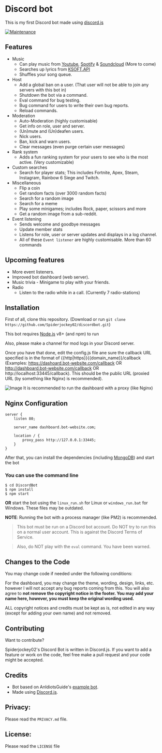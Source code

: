 # Discord bot
This is my first Discord bot made using [discord.js](https://github.com/discordjs/discord.js)

[![Maintenance](https://img.shields.io/badge/Maintained%3F-yes-green.svg)](https://github.com/Spiderjockey02/discordbot/graphs/commit-activity)
## Features
* Music
  * Can play music from [Youtube](https://www.youtube.com/), [Spotify](https://www.spotify.com/) & [Soundcloud](https://www.soundcloud.com) (More to come)
  * Searches up lyrics from [KSOFT.API](https://api.ksoft.si/)
  * Shuffles your song queue.
* Host
  * Add a global ban on a user. (That user will not be able to join any servers with this bot in)
  * Shutdown the bot via a command.
  * Eval command for bug testing.
  * Bug command for users to write their own bug reports.
  * Reload commands.
* Moderation
  * Auto-Moderation (highly customisable)
  * Get info on role, user and server.
  * (Un)mute and (Un)deafen users.
  * Nick users.
  * Ban, kick and warn users.
  * Clear messages (even purge certain user messages)
* Rank system
  * Adds a fun ranking system for your users to see who is the most active. (Very customizable)
* Custom searches
  * Search for player stats; This includes Fortnite, Apex, Steam, Instagram, Rainbow 6 Siege and Twitch.
* Miscellaneous
  * Flip a coin
  * Get random facts (over 3000 random facts)
  * Search for a random image
  * Search for a meme
  * Play some minigames; includes Rock, paper, scissors and more
  * Get a random image from a sub-reddit.
* Event listening
  * Sends welcome and goodbye messages
  * Update member stats
  * Listens for role, user or server updates and displays in a log channel.
  * All of these `Event listener` are highly customisable.
More than 60 commands

## Upcoming features
* More event listeners.
* Improved bot dashboard (web server).
* Music trivia - Minigame to play with your friends.
* Radio
  * Listen to the radio while in a call. (Currently 7 radio-stations)
## Installation
First of all, clone this repository. (Download or run `git clone https://github.com/Spiderjockey02/discordbot.git`)

This bot requires [Node.js](https://nodejs.org/en/) v8+ (and npm) to run

Also, please make a channel for mod logs in your Discord server.

Once you have that done, edit the config.js file ane sure the callback URL specified is in the format of {{http|https}}{{domain_name}}/callback (Examples: https://dashoard.bot-website.com/callback OR http://dashboard.bot-website.com/callback OR http://localhost:33445/callback). This should be the public URL (proxied URL (by something like Nginx) is recommended).

![Image](https://camo.githubusercontent.com/1ccd4acf2f12a5d29a3e1e51c3e29e30485ede07/68747470733a2f2f692e696d6775722e636f6d2f736563684b76672e706e67)
It is recommended to run the dashboard with a proxy (like Nginx)

## Nginx Configuration
```
server {
    listen 80;

    server_name dashboard.bot-website.com;

    location / {
        proxy_pass http://127.0.0.1:33445;
    }
}
```
After that, you can install the dependencies (including [MongoDB](https://www.mongodb.com/)) and start the bot

### You can use the command line
```
$ cd DiscordBot
$ npm install
$ npm start
```
**OR** start the bot using the `linux_run.sh` for Linux or `windows_run.bat` for Windows. These files may be outdated.

**NOTE**: Running the bot with a process manager (like PM2) is recommended.

>This bot must be run on a Discord bot account. Do NOT try to run this on a normal user account. This is against the Discord Terms of Service.

>Also, do NOT play with the `eval` command. You have been warned.

## Changes to the Code
You may change code if needed under the following conditions:

For the dashboard, you may change the theme, wording, design, links, etc. however I will not accept any bug reports coming from this. You will also agree to **not remove the copyright notice in the footer. You may add your name here, however, you must keep the original wording used.**

ALL copyright notices and credits must be kept as is, not edited in any way (except for adding your own name) and not removed.

## Contributing
Want to contribute?

Spiderjockey02's Discord Bot is written in Discord.js. If you want to add a feature or work on the code, feel free make a pull request and your code might be accepted.

## Credits
* Bot based on AnIdiotsGuide's [example bot](https://github.com/AnIdiotsGuide/guidebot).
* Made using [Discord.js](https://github.com/discordjs/discord.js).
## Privacy:
Please read the `PRIVACY.md` file.

## License:
Please read the `LICENSE` file
